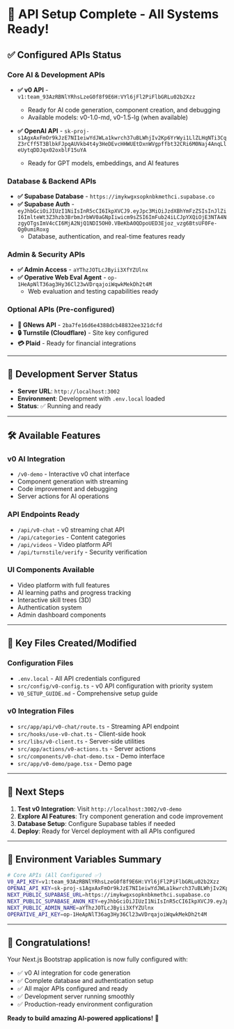 # 🎉 API Setup Complete - All Systems Ready!

## ✅ Configured APIs Status

### **Core AI & Development APIs**
- **✅ v0 API** - `v1:team_93AzRBNlYRhsLzeG0f8f9E6H:VYl6jFl2PiFlbGRLu02b2Xzz`
  - Ready for AI code generation, component creation, and debugging
  - Available models: v0-1.0-md, v0-1.5-lg (when available)
  
- **✅ OpenAI API** - `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`
  - Ready for GPT models, embeddings, and AI features

### **Database & Backend APIs**
- **✅ Supabase Database** - `https://imykwgxsopknbkmethci.supabase.co`
- **✅ Supabase Auth** - `eyJhbGciOiJIUzI1NiIsInR5cCI6IkpXVCJ9.eyJpc3MiOiJzdXBhYmFzZSIsInJlZiI6ImlteWt3Z3hzb3BrbmJrbWV0aGNpIiwicm9sZSI6ImFub24iLCJpYXQiOjE3NTA4NzgyOTgsImV4cCI6MjA2NjQ1NDI5OH0.VBeKbA0QDpoUED3Ejoz_vzg6BtsUF0Fe-Qg0umiRoxg`
  - Database, authentication, and real-time features ready

### **Admin & Security APIs**
- **✅ Admin Access** - `aYThzJOTLcJByii3XfYZUlnx`
- **✅ Operative Web Eval Agent** - `op-1HeApNlT36ag3Hy36Cl23wVDrqajoiWqwkMekDh2t4M`
  - Web evaluation and testing capabilities ready

### **Optional APIs (Pre-configured)**
- **📰 GNews API** - `2ba7fe16d6e4388dcb48832ee321dcfd`
- **🔒 Turnstile (Cloudflare)** - Site key configured
- **💳 Plaid** - Ready for financial integrations

---

## 🚀 Development Server Status

- **Server URL**: `http://localhost:3002`
- **Environment**: Development with `.env.local` loaded
- **Status**: ✅ Running and ready

---

## 🛠️ Available Features

### **v0 AI Integration**
- `/v0-demo` - Interactive v0 chat interface
- Component generation with streaming
- Code improvement and debugging
- Server actions for AI operations

### **API Endpoints Ready**
- `/api/v0-chat` - v0 streaming chat API
- `/api/categories` - Content categories
- `/api/videos` - Video platform API
- `/api/turnstile/verify` - Security verification

### **UI Components Available**
- Video platform with full features
- AI learning paths and progress tracking
- Interactive skill trees (3D)
- Authentication system
- Admin dashboard components

---

## 📁 Key Files Created/Modified

### **Configuration Files**
- `.env.local` - All API credentials configured
- `src/config/v0-config.ts` - v0 API configuration with priority system
- `V0_SETUP_GUIDE.md` - Comprehensive setup guide

### **v0 Integration Files**
- `src/app/api/v0-chat/route.ts` - Streaming API endpoint
- `src/hooks/use-v0-chat.ts` - Client-side hook
- `src/libs/v0-client.ts` - Server-side utilities
- `src/app/actions/v0-actions.ts` - Server actions
- `src/components/v0-chat-demo.tsx` - Demo interface
- `src/app/v0-demo/page.tsx` - Demo page

---

## 🎯 Next Steps

1. **Test v0 Integration**: Visit `http://localhost:3002/v0-demo`
2. **Explore AI Features**: Try component generation and code improvement
3. **Database Setup**: Configure Supabase tables if needed
4. **Deploy**: Ready for Vercel deployment with all APIs configured

---

## 🔧 Environment Variables Summary

```bash
# Core APIs (All Configured ✅)
V0_API_KEY=v1:team_93AzRBNlYRhsLzeG0f8f9E6H:VYl6jFl2PiFlbGRLu02b2Xzz
OPENAI_API_KEY=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
NEXT_PUBLIC_SUPABASE_URL=https://imykwgxsopknbkmethci.supabase.co
NEXT_PUBLIC_SUPABASE_ANON_KEY=eyJhbGciOiJIUzI1NiIsInR5cCI6IkpXVCJ9.eyJpc3MiOiJzdXBhYmFzZSIsInJlZiI6ImlteWt3Z3hzb3BrbmJrbWV0aGNpIiwicm9sZSI6ImFub24iLCJpYXQiOjE3NTA4NzgyOTgsImV4cCI6MjA2NjQ1NDI5OH0.VBeKbA0QDpoUED3Ejoz_vzg6BtsUF0Fe-Qg0umiRoxg
NEXT_PUBLIC_ADMIN_NAME=aYThzJOTLcJByii3XfYZUlnx
OPERATIVE_API_KEY=op-1HeApNlT36ag3Hy36Cl23wVDrqajoiWqwkMekDh2t4M
```

---

## 🎊 Congratulations!

Your Next.js Bootstrap application is now fully configured with:
- ✅ v0 AI integration for code generation
- ✅ Complete database and authentication setup
- ✅ All major APIs configured and ready
- ✅ Development server running smoothly
- ✅ Production-ready environment configuration

**Ready to build amazing AI-powered applications!** 🚀 